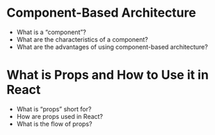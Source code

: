 # Component-Based Architecture

* What is a “component”?
* What are the characteristics of a component?
* What are the advantages of using component-based architecture?

# What is Props and How to Use it in React

* What is “props” short for?
* How are props used in React?
* What is the flow of props?

